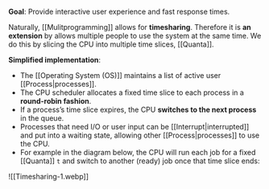 **Goal**: Provide interactive user experience and fast response times.

Naturally, [[Mulitprogramming]] allows for **timesharing**. Therefore it is **an extension** by allows multiple people to use the system at the same time. We do this by slicing the CPU into multiple time slices, [[Quanta]].

**Simplified implementation**:
- The [[Operating System (OS)]] maintains a list of active user [[Process|processes]].
- The CPU scheduler allocates a fixed time slice to each process in a **round-robin fashion**.
- If a process’s time slice expires, the CPU **switches to the next process** in the queue.
- Processes that need I/O or user input can be [[Interrupt|interrupted]] and put into a waiting state, allowing other [[Process|processes]] to use the CPU.
- For example in the diagram below, the CPU will run each job for a fixed [[Quanta]] `t` and switch to another (ready) job once that time slice ends:

![[Timesharing-1.webp]]